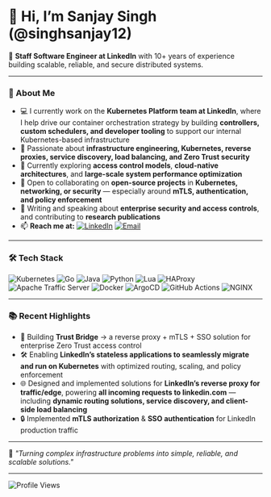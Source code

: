 # 👋 Hi, I’m Sanjay Singh (@singhsanjay12)

💼 **Staff Software Engineer at LinkedIn** with 10+ years of experience building scalable, reliable, and secure distributed systems.

---

### 🚀 About Me
- 💻 I currently work on the **Kubernetes Platform team at LinkedIn**, where I help drive our container orchestration strategy by building **controllers, custom schedulers, and developer tooling** to support our internal Kubernetes-based infrastructure  
- 👀 Passionate about **infrastructure engineering, Kubernetes, reverse proxies, service discovery, load balancing, and Zero Trust security**  
- 🌱 Currently exploring **access control models**, **cloud-native architectures**, and **large-scale system performance optimization**  
- 💞️ Open to collaborating on **open-source projects** in **Kubernetes, networking, or security** — especially around **mTLS, authentication, and policy enforcement**  
- 📝 Writing and speaking about **enterprise security and access controls**, and contributing to **research publications**  
- 📫 **Reach me at:** [![LinkedIn](https://img.shields.io/badge/LinkedIn-0077B5?style=flat&logo=linkedin&logoColor=white)](https://www.linkedin.com/in/singhsanjay12/) [![Email](https://img.shields.io/badge/Email-D14836?style=flat&logo=gmail&logoColor=white)](mailto:gargwanshi.sanjay@gmail.com)  

---


### 🛠 Tech Stack
![Kubernetes](https://img.shields.io/badge/-Kubernetes-326ce5?style=flat&logo=kubernetes&logoColor=white)
![Go](https://img.shields.io/badge/-Go-00ADD8?style=flat&logo=go&logoColor=white)
![Java](https://img.shields.io/badge/-Java-007396?style=flat&logo=java&logoColor=white)
![Python](https://img.shields.io/badge/-Python-3776AB?style=flat&logo=python&logoColor=white)
![Lua](https://img.shields.io/badge/-Lua-2C2D72?style=flat&logo=lua&logoColor=white)
![HAProxy](https://img.shields.io/badge/-HAProxy-066DA5?style=flat&logo=haproxy&logoColor=white)
![Apache Traffic Server](https://img.shields.io/badge/-Apache%20Traffic%20Server-D22128?style=flat&logo=apache&logoColor=white)
![Docker](https://img.shields.io/badge/-Docker-2496ED?style=flat&logo=docker&logoColor=white)
![ArgoCD](https://img.shields.io/badge/-ArgoCD-FE4A49?style=flat&logo=argo&logoColor=white)
![GitHub Actions](https://img.shields.io/badge/-GitHub%20Actions-2088FF?style=flat&logo=github-actions&logoColor=white)
![NGINX](https://img.shields.io/badge/-NGINX-009639?style=flat&logo=nginx&logoColor=white)

---

### 📚 Recent Highlights
- 🚀 Building **Trust Bridge** -> a reverse proxy + mTLS + SSO solution for enterprise Zero Trust access control  
- 🛠 Enabling **LinkedIn’s stateless applications to seamlessly migrate and run on Kubernetes** with optimized routing, scaling, and policy enforcement  
- 🌐 Designed and implemented solutions for **LinkedIn’s reverse proxy for traffic/edge**, powering **all incoming requests to linkedin.com** — including **dynamic routing solutions, service discovery, and client-side load balancing**  
- 🔒 Implemented **mTLS authorization** & **SSO authentication** for LinkedIn production traffic  

---

💬 *"Turning complex infrastructure problems into simple, reliable, and scalable solutions."*

---
![Profile Views](https://komarev.com/ghpvc/?username=singhsanjay12&label=Profile%20views&color=0e75b6&style=flat)


<!---
singhsanjay12/singhsanjay12 is a ✨ special ✨ repository because its `README.md` (this file) appears on your GitHub profile.
You can click the Preview link to take a look at your changes.
--->

